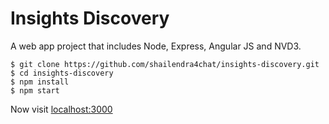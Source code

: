 # Insights Discovery

A web app project that includes Node, Express, Angular JS and NVD3.

```
$ git clone https://github.com/shailendra4chat/insights-discovery.git
$ cd insights-discovery
$ npm install
$ npm start
```

Now visit [localhost:3000](http://localhost:3000/)
